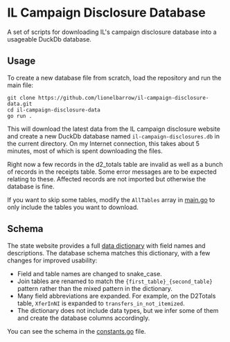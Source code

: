 # IL Campaign Disclosure Database

A set of scripts for downloading IL's campaign disclosure database into a usageable DuckDb database.

## Usage

To create a new database file from scratch, load the repository and run the main file:

```
git clone https://github.com/lionelbarrow/il-campaign-disclosure-data.git
cd il-campaign-disclosure-data
go run .
```

This will download the latest data from the IL campaign disclosure website and create a new DuckDb database named `il-campaign-disclosures.db` in the current directory. On my Internet connection, this takes about 5 minutes, most of which is spent downloading the files.

Right now a few records in the d2_totals table are invalid as well as a bunch of records in the receipts table. Some error messages are to be expected relating to these. Affected records are not imported but otherwise the database is fine.

If you want to skip some tables, modify the `AllTables` array in [main.go](main.go) to only include the tables you want to download.

## Schema

The state website provides a full [data dictionary](https://elections.il.gov/campaigndisclosuredatafiles/CampaignDisclosureDataDictionary.txt) with field names and descriptions. The database schema matches this dictionary, with a few changes for improved usability:

* Field and table names are changed to snake_case.
* Join tables are renamed to match the `{first_table}_{second_table}` pattern rather than the mixed pattern in the dictionary.
* Many field abbreviations are expanded. For example, on the D2Totals table, `XferInNI` is expanded to `transfers_in_not_itemized`.
* The dictionary does not include data types, but we infer some of them and create the database columns accordingly.

You can see the schema in the [constants.go](constants.go) file.
